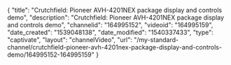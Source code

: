 {
    "title": "Crutchfield: Pioneer AVH-4201NEX package display and controls demo",
    "description": "Crutchfield: Pioneer AVH-4201NEX package display and controls demo",
    "channelid": "164995152",
    "videoid": "164995159",
    "date_created": "1539048138",
    "date_modified": "1540337433",
    "type": "captivate",
    "layout": "channelVideo",
    "url": "\/my-standard-channel\/crutchfield-pioneer-avh-4201nex-package-display-and-controls-demo\/164995152-164995159"
}